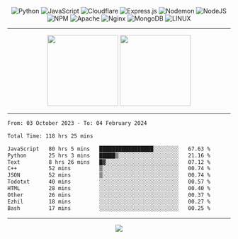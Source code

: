 <div align="center">
  
![Python](https://img.shields.io/badge/python-3670A0?style=for-the-badge&logo=python&logoColor=ffdd54) ![JavaScript](https://img.shields.io/badge/javascript-%23323330.svg?style=for-the-badge&logo=javascript&logoColor=%23F7DF1E) ![Cloudflare](https://img.shields.io/badge/Cloudflare-F38020?style=for-the-badge&logo=Cloudflare&logoColor=white) ![Express.js](https://img.shields.io/badge/express.js-%23404d59.svg?style=for-the-badge&logo=express&logoColor=%2361DAFB) ![Nodemon](https://img.shields.io/badge/NODEMON-%23323330.svg?style=for-the-badge&logo=nodemon&logoColor=%BBDEAD) ![NodeJS](https://img.shields.io/badge/node.js-6DA55F?style=for-the-badge&logo=node.js&logoColor=white) ![NPM](https://img.shields.io/badge/NPM-%23CB3837.svg?style=for-the-badge&logo=npm&logoColor=white) ![Apache](https://img.shields.io/badge/apache-%23D42029.svg?style=for-the-badge&logo=apache&logoColor=white) ![Nginx](https://img.shields.io/badge/nginx-%23009639.svg?style=for-the-badge&logo=nginx&logoColor=white) ![MongoDB](https://img.shields.io/badge/MongoDB-%234ea94b.svg?style=for-the-badge&logo=mongodb&logoColor=white) ![LINUX](https://img.shields.io/badge/Linux-FCC624?style=for-the-badge&logo=linux&logoColor=black)

---


<img src="https://github-readme-streak-stats.herokuapp.com/?user=anotherrandomonline&theme=react" height="160"/>
  
<img src="https://github-readme-stats.vercel.app/api?username=anotherrandomonline&show_icons=true&include_all_commits=true&theme=react" height="160"/>
</div>

---

<!--START_SECTION:waka-->

```txt
From: 03 October 2023 - To: 04 February 2024

Total Time: 118 hrs 25 mins

JavaScript   80 hrs 5 mins   █████████████████░░░░░░░░   67.63 %
Python       25 hrs 3 mins   █████▒░░░░░░░░░░░░░░░░░░░   21.16 %
Text         8 hrs 26 mins   █▓░░░░░░░░░░░░░░░░░░░░░░░   07.12 %
C++          52 mins         ▒░░░░░░░░░░░░░░░░░░░░░░░░   00.74 %
JSON         52 mins         ▒░░░░░░░░░░░░░░░░░░░░░░░░   00.74 %
Todotxt      40 mins         ░░░░░░░░░░░░░░░░░░░░░░░░░   00.57 %
HTML         28 mins         ░░░░░░░░░░░░░░░░░░░░░░░░░   00.40 %
Other        26 mins         ░░░░░░░░░░░░░░░░░░░░░░░░░   00.37 %
Ezhil        18 mins         ░░░░░░░░░░░░░░░░░░░░░░░░░   00.27 %
Bash         17 mins         ░░░░░░░░░░░░░░░░░░░░░░░░░   00.25 %
```

<!--END_SECTION:waka-->

---

<div align="center">
  
![](https://github-profile-trophy.vercel.app/?username=anotherrandomonline&theme=darkhub&no-frame=true&no-bg=true&margin-w=4)

</div>
